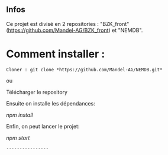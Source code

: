 ## Infos ##

Ce projet est divisé en 2 repositories : "BZK_front" (https://github.com/Mandel-AG/BZK_front) et "NEMDB".


# Comment installer : #

	Cloner : git clone *https://github.com/Mandel-AG/NEMDB.git*
  
ou 

Télécharger le repository
	

Ensuite on installe les dépendances:

*npm install*


Enfin, on peut lancer le projet:

*npm start*
	

	
	----------------
